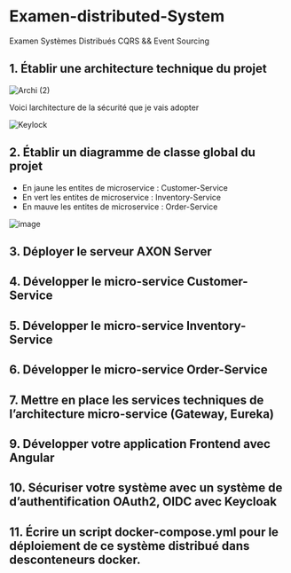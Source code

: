# Examen-distributed-System
Examen Systèmes Distribués CQRS &amp;&amp; Event Sourcing


## 1. Établir une architecture technique du projet

![Archi (2)](https://user-images.githubusercontent.com/82539023/209521271-fc65714a-bef8-4408-a877-b2509056fa2a.png)

Voici larchitecture de la sécurité que je vais adopter 

![Keylock](https://user-images.githubusercontent.com/82539023/209521786-b60b0f6b-f9f2-48bc-aac8-b2aa3fb30da8.png)

## 2. Établir un diagramme de classe global du projet
  - En jaune les entites de microservice : Customer-Service
  - En vert les entites de microservice : Inventory-Service 
  - En mauve les entites de microservice : Order-Service

![image](https://user-images.githubusercontent.com/82539023/209524185-b6236f30-0178-44db-adcb-eae82899c57d.png)


## 3. Déployer le serveur AXON Server

## 4. Développer le micro-service Customer-Service

## 5. Développer le micro-service Inventory-Service

## 6. Développer le micro-service Order-Service

## 7. Mettre en place les services techniques de l’architecture micro-service (Gateway, Eureka)
## 9. Développer votre application Frontend avec Angular 
## 10. Sécuriser votre système avec un système de d’authentification OAuth2, OIDC avec Keycloak
## 11. Écrire un script docker-compose.yml pour le déploiement de ce système distribué dans desconteneurs docker.
